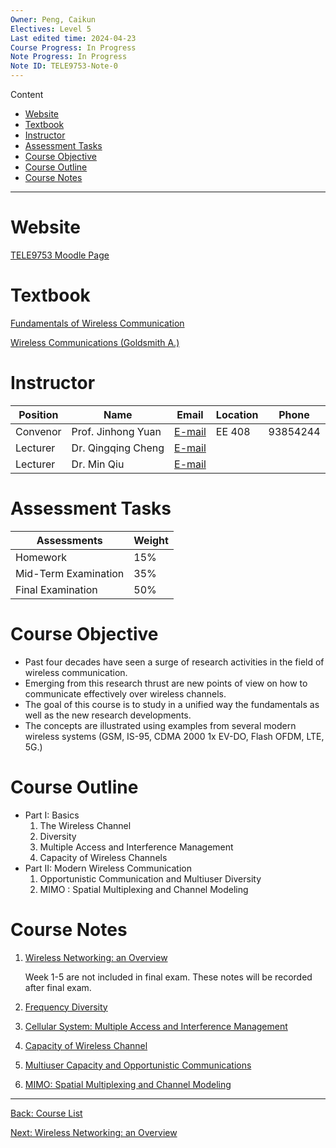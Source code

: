 ```yaml
---
Owner: Peng, Caikun
Electives: Level 5
Last edited time: 2024-04-23
Course Progress: In Progress
Note Progress: In Progress
Note ID: TELE9753-Note-0
---
```


Content
- [Website](#website)
- [Textbook](#textbook)
- [Instructor](#instructor)
- [Assessment Tasks](#assessment-tasks)
- [Course Objective](#course-objective)
- [Course Outline](#course-outline)
- [Course Notes](#course-notes)
---

# Website

[TELE9753 Moodle Page](https://moodle.telt.unsw.edu.au/course/view.php?id=81774)

# Textbook

[Fundamentals of Wireless Communication](https://1drv.ms/b/s!AuXfaR2IFRyojEed89nnTOdmjRl9?e=Sxgnw2)

[Wireless Communications (Goldsmith A.)](https://1drv.ms/b/s!AuXfaR2IFRyojEggwFTwkJqIqkHv?e=qrDsYb)


# Instructor

| Position | Name               | Email                             | Location | Phone    |
| -------- | ------------------ | --------------------------------- | -------- | -------- |
| Convenor | Prof. Jinhong Yuan | [E-mail](mailto:j.yuan@unsw.edu.au)     | EE 408   | 93854244 |
| Lecturer | Dr. Qingqing Cheng | [E-mail](mailto:qingqing.cheng@unsw.edu.au) |          |          |
| Lecturer | Dr. Min Qiu        | [E-mail](mailto:min.qiu@unsw.edu.au)        |          |          |

# Assessment Tasks

| Assessments          | Weight |
| -------------------- | ------ |
| Homework             | 15%    |
| Mid-Term Examination | 35%    |
| Final Examination    | 50%    |

# Course Objective

- Past four decades have seen a surge of research activities in 
  the field of wireless communication.
- Emerging from this research thrust are new points of view on 
  how to communicate effectively over wireless channels. 
- The goal of this course is to study in a unified way the 
  fundamentals as well as the new research developments.
- The concepts are illustrated using examples from several 
  modern wireless systems (GSM, IS-95, CDMA 2000 1x EV-DO, 
  Flash OFDM, LTE, 5G.) 

# Course Outline

- Part I: Basics
  1. The Wireless Channel
  2. Diversity
  3. Multiple Access and Interference Management
  4. Capacity of Wireless Channels
- Part II: Modern Wireless Communication
  1. Opportunistic Communication and Multiuser Diversity
  2. MIMO : Spatial Multiplexing and Channel Modeling

# Course Notes 

1. [Wireless Networking: an Overview](1.%20TELE9753%20Wireless%20Networking%20-%20an%20Overview.md)

    Week 1-5 are not included in final exam. These notes will be recorded after final exam.

2. [Frequency Diversity](6.%20TELE9753%20Frequency%20Diversity.md) 
3. [Cellular System: Multiple Access and Interference Management](7.%20TELE9753%20Cellular%20System%20-%20Multiple%20Access%20and%20Interference%20Management.md)
4. [Capacity of Wireless Channel](8.%20TELE9753%20Capacity%20of%20Wireless%20Channel.md)
5. [Multiuser Capacity and Opportunistic Communications](9.%20TELE9753%20Multiuser%20Capacity%20and%20Opportunistic%20Communications.md)
6. [MIMO: Spatial Multiplexing and Channel Modeling](10.%20TELE9753%20MIMO%20-%20Spatial%20Multiplexing%20and%20Channel%20Modeling.md)

---
[Back: Course List](../../UNSW%20EE&T%20COURSE%20NOTES%20(8621-Telecommunications).md)

[Next: Wireless Networking: an Overview](1.%20TELE9753%20Wireless%20Networking%20-%20an%20Overview.md)